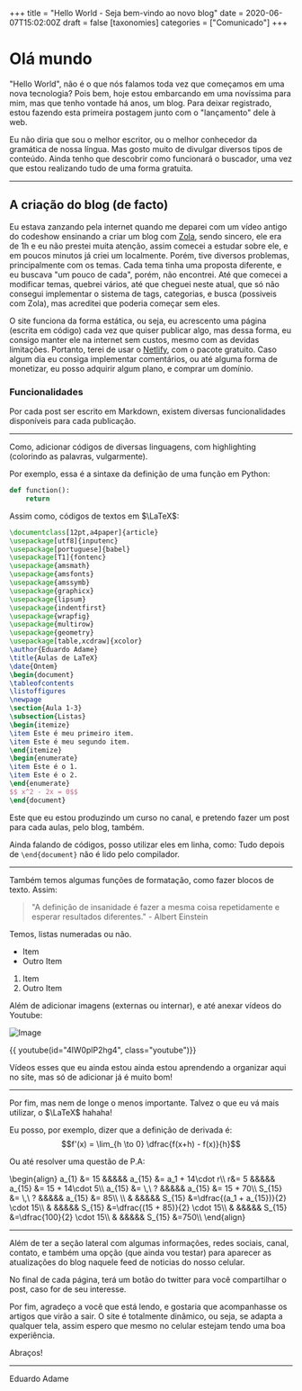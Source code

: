 +++
title = "Hello World - Seja bem-vindo ao novo blog"
date = 2020-06-07T15:02:00Z
draft = false
[taxonomies]
categories = ["Comunicado"]
+++

# Olá mundo

"Hello World", não é o que nós falamos toda vez que começamos em uma nova tecnologia? Pois bem, hoje estou embarcando em uma novíssima para mim, mas que tenho vontade há anos, um blog. Para deixar registrado, estou fazendo esta primeira postagem junto com o "lançamento" dele à web.

Eu não diria que sou o melhor escritor, ou o melhor conhecedor da gramática de nossa língua. Mas gosto muito de divulgar diversos tipos de conteúdo. Ainda tenho que descobrir como funcionará o buscador, uma vez que estou realizando tudo de uma forma gratuita.

---

## A criação do blog (de facto)


Eu estava zanzando pela internet quando me deparei com um vídeo antigo do codeshow ensinando a criar um blog com [Zola](https://www.getzola.org/), sendo sincero, ele era de 1h e eu não prestei muita atenção, assim comecei a estudar sobre ele, e em poucos minutos já criei um localmente. Porém, tive diversos problemas, principalmente com os temas. Cada tema tinha uma proposta diferente, e eu buscava "um pouco de cada", porém, não encontrei. Até que comecei a modificar temas, quebrei vários, até que cheguei neste atual, que só não consegui implementar o sistema de tags, categorias, e busca (possiveis com Zola), mas acreditei que poderia começar sem eles.

O site funciona da forma estática, ou seja, eu acrescento uma página (escrita em código) cada vez que quiser publicar algo, mas dessa forma, eu consigo manter ele na internet sem custos, mesmo com as devidas limitações. Portanto, terei de usar o [Netlify](https://www.netlify.com/), com o pacote gratuito. Caso algum dia eu consiga implementar comentários, ou até alguma forma de monetizar, eu posso adquirir algum plano, e comprar um domínio.

### Funcionalidades

Por cada post ser escrito em Markdown, existem diversas funcionalidades disponíveis para cada publicação.

---

Como, adicionar códigos de diversas linguagens, com highlighting (colorindo as palavras, vulgarmente).

Por exemplo, essa é a sintaxe da definição de uma função em Python:

```py
def function():
	return
```
Assim como, códigos de textos em $\LaTeX$:

```latex
\documentclass[12pt,a4paper]{article}
\usepackage[utf8]{inputenc}
\usepackage[portuguese]{babel}
\usepackage[T1]{fontenc}
\usepackage{amsmath}
\usepackage{amsfonts}
\usepackage{amssymb}
\usepackage{graphicx}
\usepackage{lipsum}
\usepackage{indentfirst}
\usepackage{wrapfig}
\usepackage{multirow}
\usepackage{geometry}
\usepackage[table,xcdraw]{xcolor}
\author{Eduardo Adame}
\title{Aulas de LaTeX}
\date{Ontem}
\begin{document}
\tableofcontents
\listoffigures
\newpage
\section{Aula 1-3}
\subsection{Listas}
\begin{itemize}
\item Este é meu primeiro item.
\item Este é meu segundo item.
\end{itemize}
\begin{enumerate}
\item Este é o 1.
\item Este é o 2.
\end{enumerate}
$$ x^2 - 2x = 0$$
\end{document}

```

Este que eu estou produzindo um curso no canal, e pretendo fazer um post para cada aulas, pelo blog, também.

Ainda falando de códigos, posso utilizar eles em linha, como: Tudo depois de `\end{document}` não é lido pelo compilador.

---

Também temos algumas funções de formatação, como fazer blocos de texto. Assim:
> "A definição de insanidade é fazer a mesma coisa repetidamente e esperar resultados diferentes." - Albert Einstein

Temos, listas numeradas ou não.

* Item 
* Outro Item

1. Item
2. Outro Item

Além de adicionar imagens (externas ou internar), e até anexar vídeos do Youtube:

![Image](https://miro.medium.com/max/4652/1*xqr2kki-VvZ-S2cGlNzDLw.jpeg)

{{ youtube(id="4lW0plP2hg4", class="youtube")}}

Vídeos esses que eu ainda estou ainda estou aprendendo a organizar aqui no site, mas só de adicionar já é muito bom!

---

Por fim, mas nem de longe o menos importante. Talvez o que eu vá mais utilizar, o $\LaTeX$ hahaha! 

Eu posso, por exemplo, dizer que a definição de derivada é:
$$f'(x) = \lim_{h \to 0} \dfrac{f(x+h) - f(x)}{h}$$

Ou até resolver uma questão de P.A:

\begin{align}
		a_{1} &= 15 &&&&& a_{15} &= a_1 + 14\cdot r\\\\
		r&= 5 &&&&& a_{15} &= 15 + 14\cdot 5\\\\
		a_{15} &= \\,\ ? &&&&& a_{15} &= 15 + 70\\\\
		S_{15} &= \\,\ ? &&&&& a_{15} &= 85\\\\ \\\\
		& &&&&& S_{15} &=\dfrac{(a_1 + a_{15})}{2} \cdot 15\\\\
		& &&&&& S_{15} &=\dfrac{(15 + 85)}{2} \cdot 15\\\\
		& &&&&& S_{15} &=\dfrac{100}{2} \cdot 15\\\\
		& &&&&& S_{15} &=750\\\\
\end{align}


---

Além de ter a seção lateral com algumas informações, redes sociais, canal, contato, e também uma opção (que ainda vou testar) para aparecer as atualizações do blog naquele feed de noticias do nosso celular. 

No final de cada página, terá um botão do twitter para você compartilhar o post, caso for de seu interesse.

Por fim, agradeço a você que está lendo, e gostaria que acompanhasse os artigos que virão a sair. O site é totalmente dinâmico, ou seja, se adapta a qualquer tela, assim espero que mesmo no celular estejam tendo uma boa experiência. 

Abraços!

---
 Eduardo Adame 